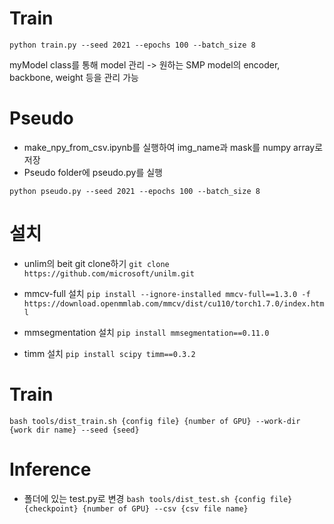 # Train
`python train.py --seed 2021 --epochs 100 --batch_size 8`

myModel class를 통해 model 관리 -> 원하는 SMP model의 encoder, backbone, weight 등을 관리 가능

# Pseudo
- make_npy_from_csv.ipynb를 실행하여 img_name과 mask를 numpy array로 저장
- Pseudo folder에 pseudo.py를 실행

`python pseudo.py --seed 2021 --epochs 100 --batch_size 8`

# 설치
- unlim의 beit git clone하기
`git clone https://github.com/microsoft/unilm.git`

- mmcv-full 설치
`pip install --ignore-installed mmcv-full==1.3.0 -f https://download.openmmlab.com/mmcv/dist/cu110/torch1.7.0/index.html`

- mmsegmentation 설치
`pip install mmsegmentation==0.11.0`

- timm 설치
`pip install scipy timm==0.3.2`

# Train
`bash tools/dist_train.sh {config file} {number of GPU} --work-dir {work dir name} --seed {seed}`

# Inference
- 폴더에 있는 test.py로 변경
`bash tools/dist_test.sh {config file} {checkpoint} {number of GPU} --csv {csv file name}`

